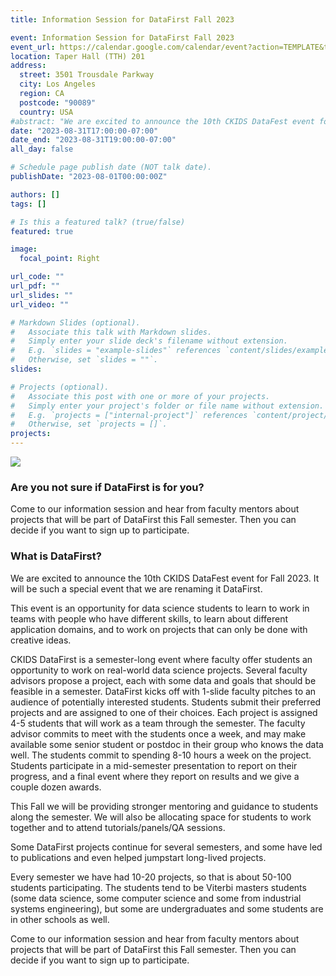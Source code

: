 ```yaml
---
title: Information Session for DataFirst Fall 2023

event: Information Session for DataFirst Fall 2023
event_url: https://calendar.google.com/calendar/event?action=TEMPLATE&tmeid=NGw5Y3JjM29rbWhnODJsZGNtZWJpYWhxbHEgMTQ3YTIwNWUzOTNlYzk4N2I4ZDQ4YmIzYjAzYjU5MGI0YTU4YmQ5Y2UyOTgzOWRmOWEyMWU1ODI5N2U1NWM0ZkBn&tmsrc=147a205e393ec987b8d48bb3b03b590b4a58bd9ce29839df9a21e58297e55c4f%40group.calendar.google.com
location: Taper Hall (TTH) 201
address:
  street: 3501 Trousdale Parkway
  city: Los Angeles
  region: CA
  postcode: "90089"
  country: USA
#abstract: "We are excited to announce the 10th CKIDS DataFest event for Fall 2023. It will be such a special event that we are renaming it DataFirst."
date: "2023-08-31T17:00:00-07:00"
date_end: "2023-08-31T19:00:00-07:00"
all_day: false

# Schedule page publish date (NOT talk date).
publishDate: "2023-08-01T00:00:00Z"

authors: []
tags: []

# Is this a featured talk? (true/false)
featured: true

image:
  focal_point: Right

url_code: ""
url_pdf: ""
url_slides: ""
url_video: ""

# Markdown Slides (optional).
#   Associate this talk with Markdown slides.
#   Simply enter your slide deck's filename without extension.
#   E.g. `slides = "example-slides"` references `content/slides/example-slides.md`.
#   Otherwise, set `slides = ""`.
slides:

# Projects (optional).
#   Associate this post with one or more of your projects.
#   Simply enter your project's folder or file name without extension.
#   E.g. `projects = ["internal-project"]` references `content/project/deep-learning/index.md`.
#   Otherwise, set `projects = []`.
projects:
---
```


<a target="_blank" href="https://calendar.google.com/calendar/event?action=TEMPLATE&amp;tmeid=NGw5Y3JjM29rbWhnODJsZGNtZWJpYWhxbHEgMTQ3YTIwNWUzOTNlYzk4N2I4ZDQ4YmIzYjAzYjU5MGI0YTU4YmQ5Y2UyOTgzOWRmOWEyMWU1ODI5N2U1NWM0ZkBn&amp;tmsrc=147a205e393ec987b8d48bb3b03b590b4a58bd9ce29839df9a21e58297e55c4f%40group.calendar.google.com"><img border="0" src="https://www.google.com/calendar/images/ext/gc_button1_en.gif"></a>

### Are you not sure if DataFirst is for you?

Come to our information session and hear from faculty mentors about projects that will be part of DataFirst this Fall semester. Then you can decide if you want to sign up to participate.

### What is DataFirst?

We are excited to announce the 10th CKIDS DataFest event for Fall 2023. It will be such a special event that we are renaming it DataFirst.

This event is an opportunity for data science students to learn to work in teams with people who have different skills, to learn about different application domains, and to work on projects that can only be done with creative ideas.

CKIDS DataFirst is a semester-long event where faculty offer students an opportunity to work on real-world data science projects. Several faculty advisors propose a project, each with some data and goals that should be feasible in a semester. DataFirst kicks off with 1-slide faculty pitches to an audience of potentially interested students. Students submit their preferred projects and are assigned to one of their choices. Each project is assigned 4-5 students that will work as a team through the semester. The faculty advisor commits to meet with the students once a week, and may make available some senior student or postdoc in their group who knows the data well. The students commit to spending 8-10 hours a week on the project. Students participate in a mid-semester presentation to report on their progress, and a final event where they report on results and we give a couple dozen awards.

This Fall we will be providing stronger mentoring and guidance to students along the semester. We will also be allocating space for students to work together and to attend tutorials/panels/QA sessions.

Some DataFirst projects continue for several semesters, and some have led to publications and even helped jumpstart long-lived projects.

Every semester we have had 10-20 projects, so that is about 50-100 students participating. The students tend to be Viterbi masters students (some data science, some computer science and some from industrial systems engineering), but some are undergraduates and some students are in other schools as well.

Come to our information session and hear from faculty mentors about projects that will be part of DataFirst this Fall semester. Then you can decide if you want to sign up to participate.
